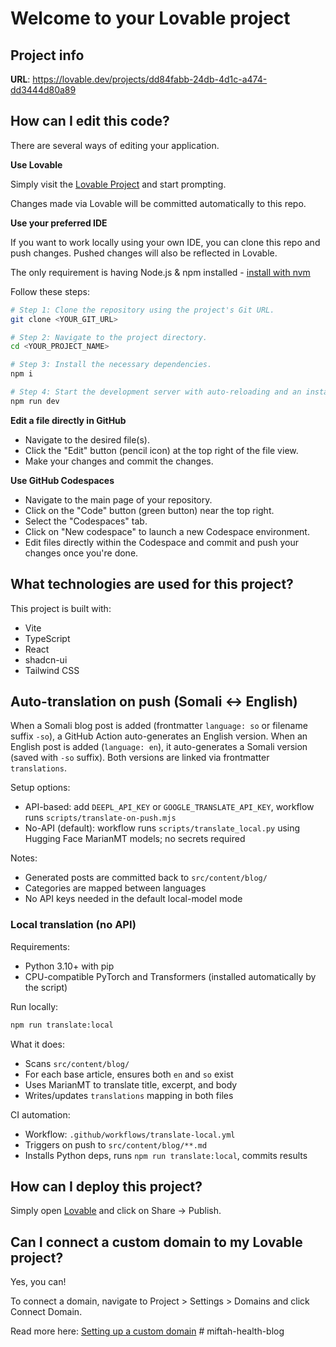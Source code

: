 # Welcome to your Lovable project

## Project info

**URL**: https://lovable.dev/projects/dd84fabb-24db-4d1c-a474-dd3444d80a89

## How can I edit this code?

There are several ways of editing your application.

**Use Lovable**

Simply visit the [Lovable Project](https://lovable.dev/projects/dd84fabb-24db-4d1c-a474-dd3444d80a89) and start prompting.

Changes made via Lovable will be committed automatically to this repo.

**Use your preferred IDE**

If you want to work locally using your own IDE, you can clone this repo and push changes. Pushed changes will also be reflected in Lovable.

The only requirement is having Node.js & npm installed - [install with nvm](https://github.com/nvm-sh/nvm#installing-and-updating)

Follow these steps:

```sh
# Step 1: Clone the repository using the project's Git URL.
git clone <YOUR_GIT_URL>

# Step 2: Navigate to the project directory.
cd <YOUR_PROJECT_NAME>

# Step 3: Install the necessary dependencies.
npm i

# Step 4: Start the development server with auto-reloading and an instant preview.
npm run dev
```

**Edit a file directly in GitHub**

- Navigate to the desired file(s).
- Click the "Edit" button (pencil icon) at the top right of the file view.
- Make your changes and commit the changes.

**Use GitHub Codespaces**

- Navigate to the main page of your repository.
- Click on the "Code" button (green button) near the top right.
- Select the "Codespaces" tab.
- Click on "New codespace" to launch a new Codespace environment.
- Edit files directly within the Codespace and commit and push your changes once you're done.

## What technologies are used for this project?

This project is built with:

- Vite
- TypeScript
- React
- shadcn-ui
- Tailwind CSS

## Auto-translation on push (Somali ↔ English)

When a Somali blog post is added (frontmatter `language: so` or filename suffix `-so`), a GitHub Action auto-generates an English version. When an English post is added (`language: en`), it auto-generates a Somali version (saved with `-so` suffix). Both versions are linked via frontmatter `translations`.

Setup options:
- API-based: add `DEEPL_API_KEY` or `GOOGLE_TRANSLATE_API_KEY`, workflow runs `scripts/translate-on-push.mjs`
- No-API (default): workflow runs `scripts/translate_local.py` using Hugging Face MarianMT models; no secrets required

Notes:
- Generated posts are committed back to `src/content/blog/`
- Categories are mapped between languages
- No API keys needed in the default local-model mode

### Local translation (no API)

Requirements:
- Python 3.10+ with pip
- CPU-compatible PyTorch and Transformers (installed automatically by the script)

Run locally:

```sh
npm run translate:local
```

What it does:
- Scans `src/content/blog/`
- For each base article, ensures both `en` and `so` exist
- Uses MarianMT to translate title, excerpt, and body
- Writes/updates `translations` mapping in both files

CI automation:
- Workflow: `.github/workflows/translate-local.yml`
- Triggers on push to `src/content/blog/**.md`
- Installs Python deps, runs `npm run translate:local`, commits results

## How can I deploy this project?

Simply open [Lovable](https://lovable.dev/projects/dd84fabb-24db-4d1c-a474-dd3444d80a89) and click on Share -> Publish.

## Can I connect a custom domain to my Lovable project?

Yes, you can!

To connect a domain, navigate to Project > Settings > Domains and click Connect Domain.

Read more here: [Setting up a custom domain](https://docs.lovable.dev/features/custom-domain#custom-domain)
#   m i f t a h - h e a l t h - b l o g 
 
 